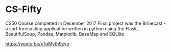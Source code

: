# CS-Fifty
CS50 Course completed in December 2017 Final project was the Brinecast - a surf forecasting application written in python using the Flask, BeautifulSoup, Pandas, Matplotlib, BaseMap and SQLlite

https://youtu.be/xTpMyth9zyo
